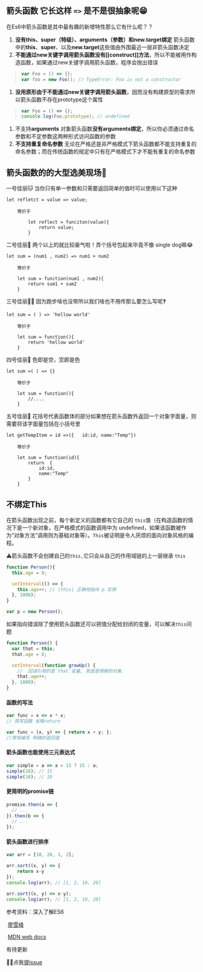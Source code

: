 ## 箭头函数 它长这样	`=>`  是不是很抽象呢😁

在Es6中箭头函数是其中最有趣的新增特性那么它有什么呢？？

1. **没有this、super（特级）、arguments（参数）和new.target绑定** 箭头函数中的**this**、**super**、以及**new.target**这些值由外围最近一层非箭头函数决定
2. **不能通过new关键字调用箭头函数没有[[construct]]方法**，所以不能被用作构造函数，如果通过new关键字调用箭头函数，程序会抛出错误

> ```javascript
> var Foo = () => {};
> var foo = new Foo(); // TypeError: Foo is not a constructor
> ```

1. **没用原形由于不能通过new关键字调用箭头函数**，因而没有构建原型的需求所以箭头函数不存在prototype这个属性

> ```js
> var Foo = () => {};
> console.log(Foo.prototype); // undefined
> ```

1. 不支持**arguments** 对象箭头函数**没有arguments绑定**，所以你必须通过命名参数和不定参数这两种形式访问函数的参数
2. **不支持重复命名参数** 无论在严格还是非严格模式下箭头函数都不能支持重复的命名参数；而在传统函数的规定中只有在严格模式下才不能有重复的命名参数

## 箭头函数的的大型选美现场👙

一号佳丽🐱	当你只有单一参数和只需要返回简单的值时可以使用以下这种

```
let refletct = value => value;

	等价于
		
		let reflect = funciton(value){
			return value;
		}
```

二号佳丽🐶	两个以上的就比较豪气啦！弄个括号包起来毕竟不像 single dog嘛😂

```
let sum = (num1 , num2) => num1 + num2

	等价于
	
	let sum = function(num1 , num2){
		return sum1 + sum2
	}
```

三号佳丽🏃‍♀️	因为跑步啥也没带所以我们啥也不用传那么要怎么写呢❓

```
let sum = ( ) => 'hellow world'
	
	等价于
	
	let sum = function(){
		return 'hellow world'
	}
```

四号佳丽🏃	色即是空，🈳️即是色

```
let sum =( ) => {}

	等价于
	
	let sum = function(){
		//....
	}
```

五号佳丽🐍    花括号代表函数体的部分如果想在箭头函数外返回一个对象字面量，则需要将该字面量包括在小括号里

```
let getTempItem = id =>({	id:id, name:"Temp"})

	等价于
	
	let sum = function(id){
		return	{
			id:id,
			name:"Temp"
		}
	}
```

## 不绑定This

在箭头函数出现之前，每个新定义的函数都有它自己的 `this`值（在构造函数的情况下是一个新对象，在严格模式的函数调用中为 undefined，如果该函数被作为“对象方法”调用则为基础对象等）。`This`被证明是令人厌烦的面向对象风格的编程。

⚠️箭头函数不会创建自己的`this,`它只会从自己的作用域链的上一层继承 `this` 

```js
function Person(){
  this.age = 0;

  setInterval(() => {
    this.age++; // |this| 正确地指向 p 实例
  }, 1000);
}

var p = new Person();
```

如果指向错误除了使用箭头函数还可以把值分配给封闭的变量，可以解决`this`问题

```js
function Person() {
  var that = this;
  that.age = 0;

  setInterval(function growUp() {
    //  回调引用的是`that`变量, 其值是预期的对象. 
    that.age++;
  }, 1000);
}
```

#### 函数的写法

```js
var func = x => x * x;                  
// 简写函数 省略return

var func = (x, y) => { return x + y; }; 
//常规编写 明确的返回值
```

#### 箭头函数也能使用三元表达式

```js
var simple = a => a > 15 ? 15 : a;
simple(16); // 15
simple(10); // 10
```

#### 更简明的promise链

```js
promise.then(a => {
  // ...
}).then(b => {
  // ...
});
```

#### 箭头函数进行排序

```javascript
var arr = [10, 20, 1, 2];

arr.sort((x, y) => {
    return x-y
});
console.log(arr); // [1, 2, 10, 20]

arr.sort((x, y) => x-y);
console.log(arr); // [1, 2, 10, 20]
```

参考资料：深入了解ES6

​					[廖雪峰](https://www.liaoxuefeng.com/wiki/001434446689867b27157e896e74d51a89c25cc8b43bdb3000/001438565969057627e5435793645b7acaee3b6869d1374000)

​					[MDN web docs](https://developer.mozilla.org/zh-CN/docs/Web/JavaScript/Reference/Functions/Arrow_functions)



有待更新

👏👏点我[提issue](https://github.com/ragnar-document/ragnar-document.github.io/issues)